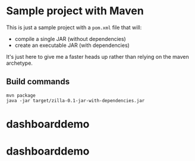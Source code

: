 Sample project with Maven
=========================

This is just a sample project with a `pom.xml` file that will:

* compile a single JAR (without dependencies)
* create an executable JAR (with dependencies)

It's just here to give me a faster heads up rather than relying on the maven archetype.


Build commands
--------------

    mvn package
    java -jar target/zilla-0.1-jar-with-dependencies.jar

# dashboarddemo
# dashboarddemo

